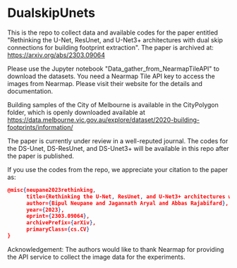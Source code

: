 # DualskipUnets
This is the repo to collect data and available codes for the paper entitled "Rethinking the U-Net, ResUnet, and U-Net3+ architectures with dual skip connections for building footprint extraction". The paper is archived at: https://arxiv.org/abs/2303.09064

Please use the Jupyter notebook "Data_gather_from_NearmapTileAPI" to download the datasets. You need a Nearmap Tile API key to access the images from Nearmap. Please visit their website for the details and documentation.

Building samples of the City of Melbourne is available in the CityPolygon folder, which is openly downloaded available at https://data.melbourne.vic.gov.au/explore/dataset/2020-building-footprints/information/

The paper is currently under review in a well-reputed journal. The codes for the DS-Unet, DS-ResUnet, and DS-Unet3+ will be available in this repo after the paper is published.

If you use the codes from the repo, we appreciate your citation to the paper as:

```json
@misc{neupane2023rethinking,
      title={Rethinking the U-Net, ResUnet, and U-Net3+ architectures with dual skip connections for building footprint extraction}, 
      author={Bipul Neupane and Jagannath Aryal and Abbas Rajabifard},
      year={2023},
      eprint={2303.09064},
      archivePrefix={arXiv},
      primaryClass={cs.CV}
}
```
Acknowledgement:
The authors would like to thank Nearmap for providing the API service to collect the image data for the experiments.
